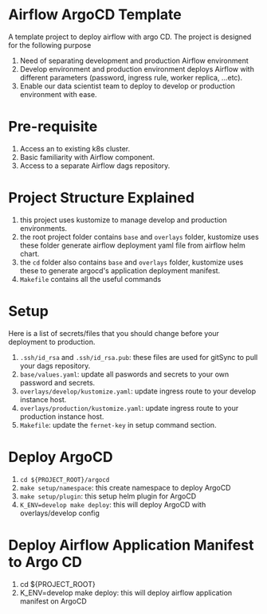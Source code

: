 # Airflow ArgoCD Template
A template project to deploy airflow with argo CD. The project is designed for the following purpose
1. Need of separating development and production Airflow environment
2. Develop environment and production environment deploys Airflow with different parameters (password, ingress rule, worker replica, ...etc).
3. Enable our data scientist team to deploy to develop or production environment with ease.

# Pre-requisite
1. Access an to existing k8s cluster.
2. Basic familiarity with Airflow component.
3. Access to a separate Airflow dags repository.

# Project Structure Explained
1. this project uses kustomize to manage develop and production environments.
2. the root project folder contains `base` and `overlays` folder, kustomize uses these folder generate airflow deployment yaml file from airflow helm chart.
3. the `cd` folder also contains `base` and `overlays` folder, kustomize uses these to generate argocd's application deployment manifest.
4. `Makefile` contains all the useful commands

# Setup
Here is a list of secrets/files that you should change before your deployment to production.
1. `.ssh/id_rsa` and `.ssh/id_rsa.pub`: these files are used for gitSync to pull your dags repository.
2. `base/values.yaml`: update all paswords and secrets to your own password and secrets.
3. `overlays/develop/kustomize.yaml`: update ingress route to your develop instance host.
4. `overlays/production/kustomize.yaml`: update ingress route to your production instance host.
5. `Makefile`: update the `fernet-key` in setup command section.

# Deploy ArgoCD
1. `cd ${PROJECT_ROOT}/argocd`
2. `make setup/namespace`: this create namespace to deploy ArgoCD
3. `make setup/plugin`: this setup helm plugin for ArgoCD
4. `K_ENV=develop make deploy`: this will deploy ArgoCD with overlays/develop config

# Deploy Airflow Application Manifest to Argo CD
1. cd ${PROJECT_ROOT}
2. K_ENV=develop make deploy: this will deploy airflow application manifest on ArgoCD
